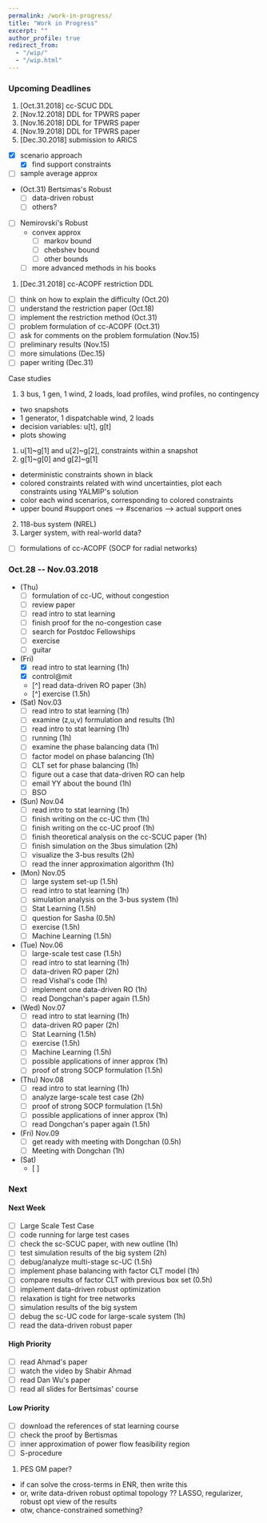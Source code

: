 ```yaml
---
permalink: /work-in-progress/
title: "Work in Progress"
excerpt: ""
author_profile: true
redirect_from: 
  - "/wip/"
  - "/wip.html"
---
```


### Upcoming Deadlines

1. [Oct.31.2018] cc-SCUC DDL
1. [Nov.12.2018] DDL for TPWRS paper
1. [Nov.16.2018] DDL for TPWRS paper
1. [Nov.19.2018] DDL for TPWRS paper
1. [Dec.30.2018] submission to ARiCS
  - [x] scenario approach
    - [x] find support constraints
  - [ ] sample average approx
  - (Oct.31) Bertsimas's Robust
    - [ ] data-driven robust
    - [ ] others?
  - [ ] Nemirovski's Robust
    - convex approx
      - [ ] markov bound
      - [ ] chebshev bound
      - [ ] other bounds
    - [ ] more advanced methods in his books
1. [Dec.31.2018] cc-ACOPF restriction DDL
  - [ ] think on how to explain the difficulty (Oct.20)
  - [ ] understand the restriction paper (Oct.18)
  - [ ] implement the restriction method (Oct.31)
  - [ ] problem formulation of cc-ACOPF (Oct.31)
  - [ ] ask for comments on the problem formulation (Nov.15)
  - [ ] preliminary results (Nov.15)
  - [ ] more simulations (Dec.15)
  - [ ] paper writing (Dec.31)

Case studies
1. 3 bus, 1 gen, 1 wind, 2 loads, load profiles, wind profiles, no contingency
  - two snapshots
  - 1 generator, 1 dispatchable wind, 2 loads
  - decision variables: u[t], g[t]
  - plots showing
  1. u[1]~g[1] and u[2]~g[2], constraints within a snapshot
  2. g[1]~g[0] and g[2]~g[1]
  - deterministic constraints shown in black
  - colored constraints related with wind uncertainties, plot each constraints using YALMIP's solution
  - color each wind scenarios, corresponding to colored constraints
  - upper bound #support ones --> #scenarios --> actual support ones
2. 118-bus system (NREL)
3. Larger system, with real-world data?
- [ ] formulations of cc-ACOPF (SOCP for radial networks)

### Oct.28 -- Nov.03.2018
* (Thu) 
  - [ ] formulation of cc-UC, without congestion
  - [ ] review paper
  - [ ] read intro to stat learning 
  - [ ] finish proof for the no-congestion case
  - [ ] search for Postdoc Fellowships  
  - [ ] exercise 
  - [ ] guitar 
* (Fri) 
  - [x] read intro to stat learning (1h)
  - [x] control@mit 
  - [^] read data-driven RO paper (3h)
  - [^] exercise (1.5h)
* (Sat) Nov.03
  - [ ] read intro to stat learning (1h)
  - [ ] examine (z,u,v) formulation and results (1h)
  - [ ] read intro to stat learning (1h)
  - [ ] running (1h) 
  - [ ] examine the phase balancing data (1h) 
  - [ ] factor model on phase balancing (1h)  
  - [ ] CLT set for phase balancing (1h)
  - [ ] figure out a case that data-driven RO can help 
  - [ ] email YY about the bound (1h) 
  - [ ] BSO 
* (Sun) Nov.04
  - [ ] read intro to stat learning (1h)
  - [ ] finish writing on the cc-UC thm (1h)
  - [ ] finish writing on the cc-UC proof (1h)
  - [ ] finish theoretical analysis on the cc-SCUC paper (1h)
  - [ ] finish simulation on the 3bus simulation (2h)
  - [ ] visualize the 3-bus results (2h) 
  - [ ] read the inner approximation algorithm (1h)
* (Mon) Nov.05 
  - [ ] large system set-up (1.5h)
  - [ ] read intro to stat learning (1h)
  - [ ] simulation analysis on the 3-bus system (1h)
  - [ ] Stat Learning (1.5h)
  - [ ] question for Sasha (0.5h)
  - [ ] exercise (1.5h)
  - [ ] Machine Learning (1.5h) 
* (Tue) Nov.06 
  - [ ] large-scale test case (1.5h)
  - [ ] read intro to stat learning (1h)
  - [ ] data-driven RO paper (2h) 
  - [ ] read Vishal's code (1h) 
  - [ ] implement one data-driven RO (1h)
  - [ ] read Dongchan's paper again (1.5h)
* (Wed) Nov.07 
  - [ ] read intro to stat learning (1h)
  - [ ] data-driven RO paper (2h) 
  - [ ] Stat Learning (1.5h)
  - [ ] exercise (1.5h) 
  - [ ] Machine Learning (1.5h)
  - [ ] possible applications of inner approx (1h)
  - [ ] proof of strong SOCP formulation (1.5h) 
* (Thu) Nov.08 
  - [ ] read intro to stat learning (1h)
  - [ ] analyze large-scale test case (2h)
  - [ ] proof of strong SOCP formulation (1.5h) 
  - [ ] possible applications of inner approx (1h)
  - [ ] read Dongchan's paper again (1.5h)
* (Fri) Nov.09 
  - [ ] get ready with meeting with Dongchan (0.5h)
  - [ ] Meeting with Dongchan (1h)
* (Sat)
  - [ ]  
        

### Next
#### Next Week
- [ ] Large Scale Test Case
- [ ] code running for large test cases
- [ ] check the sc-SCUC paper, with new outline (1h) 
- [ ] test simulation results of the big system (2h) 
- [ ] debug/analyze multi-stage sc-UC (1.5h)
- [ ] implement phase balancing with factor CLT model (1h)
- [ ] compare results of factor CLT with previous box set (0.5h)
- [ ] implement data-driven robust optimization 
- [ ] relaxation is tight for tree networks
- [ ] simulation results of the big system
- [ ] debug the sc-UC code for large-scale system (1h)
- [ ] read the data-driven robust paper

#### High Priority
- [ ] read Ahmad's paper
- [ ] watch the video by Shabir Ahmad
- [ ] read Dan Wu's paper
- [ ] read all slides for Bertsimas' course

#### Low Priority
- [ ] download the references of stat learning course
- [ ] check the proof by Bertismas
- [ ] inner approximation of power flow feasibility region
- [ ] S-procedure 
1. PES GM paper?
  - if can solve the cross-terms in ENR, then write this
  - or, write data-driven robust optimal topology ?? LASSO, regularizer, robust opt view of the results 
  - otw, chance-constrained something?
